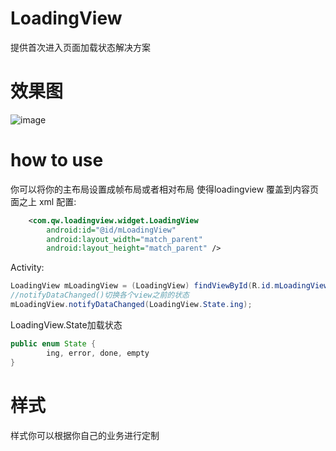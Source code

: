 # LoadingView
提供首次进入页面加载状态解决方案

# 效果图
![image](http://img.blog.csdn.net/20160329110427080)

# how to use
你可以将你的主布局设置成帧布局或者相对布局 使得loadingview 覆盖到内容页面之上
xml 配置:
```xml
    <com.qw.loadingview.widget.LoadingView
        android:id="@id/mLoadingView"
        android:layout_width="match_parent"
        android:layout_height="match_parent" />
```


Activity:
```java
LoadingView mLoadingView = (LoadingView) findViewById(R.id.mLoadingView);
//notifyDataChanged()切换各个view之前的状态
mLoadingView.notifyDataChanged(LoadingView.State.ing);
```

LoadingView.State加载状态
```java
public enum State {
        ing, error, done, empty
}
```
# 样式
样式你可以根据你自己的业务进行定制
